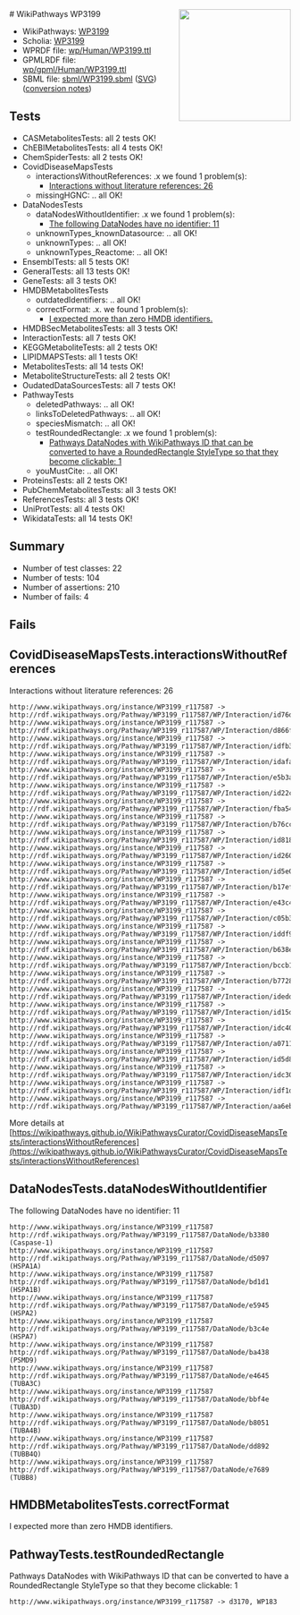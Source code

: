 <img style="float: right; width: 200px" src="../logo.png" />
# WikiPathways WP3199

* WikiPathways: [WP3199](https://identifiers.org/wikipathways:WP3199)
* Scholia: [WP3199](https://scholia.toolforge.org/wikipathways/WP3199)
* WPRDF file: [wp/Human/WP3199.ttl](../wp/Human/WP3199.ttl)
* GPMLRDF file: [wp/gpml/Human/WP3199.ttl](../wp/gpml/Human/WP3199.ttl)
* SBML file: [sbml/WP3199.sbml](../sbml/WP3199.sbml) ([SVG](../sbml/WP3199.svg)) ([conversion notes](../sbml/WP3199.txt))

## Tests
* CASMetabolitesTests: all 2 tests OK!
* ChEBIMetabolitesTests: all 4 tests OK!
* ChemSpiderTests: all 2 tests OK!
* CovidDiseaseMapsTests
    * interactionsWithoutReferences: .x we found 1 problem(s):
        * [Interactions without literature references: 26](#9701cd06)
    * missingHGNC: .. all OK!
* DataNodesTests
    * dataNodesWithoutIdentifier: .x we found 1 problem(s):
        * [The following DataNodes have no identifier: 11](#8792c491)
    * unknownTypes_knownDatasource: .. all OK!
    * unknownTypes: .. all OK!
    * unknownTypes_Reactome: .. all OK!
* EnsemblTests: all 5 tests OK!
* GeneralTests: all 13 tests OK!
* GeneTests: all 3 tests OK!
* HMDBMetabolitesTests
    * outdatedIdentifiers: .. all OK!
    * correctFormat: .x. we found 1 problem(s):
        * [I expected more than zero HMDB identifiers.](#ad154c1e)
* HMDBSecMetabolitesTests: all 3 tests OK!
* InteractionTests: all 7 tests OK!
* KEGGMetaboliteTests: all 2 tests OK!
* LIPIDMAPSTests: all 1 tests OK!
* MetabolitesTests: all 14 tests OK!
* MetaboliteStructureTests: all 2 tests OK!
* OudatedDataSourcesTests: all 7 tests OK!
* PathwayTests
    * deletedPathways: .. all OK!
    * linksToDeletedPathways: .. all OK!
    * speciesMismatch: .. all OK!
    * testRoundedRectangle: .x we found 1 problem(s):
        * [Pathways DataNodes with WikiPathways ID that can be converted to have a RoundedRectangle StyleType so that they become clickable: 1](#9fbad3cb)
    * youMustCite: .. all OK!
* ProteinsTests: all 2 tests OK!
* PubChemMetabolitesTests: all 3 tests OK!
* ReferencesTests: all 3 tests OK!
* UniProtTests: all 4 tests OK!
* WikidataTests: all 14 tests OK!


## Summary

* Number of test classes: 22
* Number of tests: 104
* Number of assertions: 210
* Number of fails: 4

## Fails

<a name="9701cd06" />

## CovidDiseaseMapsTests.interactionsWithoutReferences

Interactions without literature references: 26
```
http://www.wikipathways.org/instance/WP3199_r117587 -> http://rdf.wikipathways.org/Pathway/WP3199_r117587/WP/Interaction/id76d59d76
http://www.wikipathways.org/instance/WP3199_r117587 -> http://rdf.wikipathways.org/Pathway/WP3199_r117587/WP/Interaction/d866f
http://www.wikipathways.org/instance/WP3199_r117587 -> http://rdf.wikipathways.org/Pathway/WP3199_r117587/WP/Interaction/idfb3f1027
http://www.wikipathways.org/instance/WP3199_r117587 -> http://rdf.wikipathways.org/Pathway/WP3199_r117587/WP/Interaction/idafae641f
http://www.wikipathways.org/instance/WP3199_r117587 -> http://rdf.wikipathways.org/Pathway/WP3199_r117587/WP/Interaction/e5b3a
http://www.wikipathways.org/instance/WP3199_r117587 -> http://rdf.wikipathways.org/Pathway/WP3199_r117587/WP/Interaction/id22cc9d73
http://www.wikipathways.org/instance/WP3199_r117587 -> http://rdf.wikipathways.org/Pathway/WP3199_r117587/WP/Interaction/fba54
http://www.wikipathways.org/instance/WP3199_r117587 -> http://rdf.wikipathways.org/Pathway/WP3199_r117587/WP/Interaction/b76cc
http://www.wikipathways.org/instance/WP3199_r117587 -> http://rdf.wikipathways.org/Pathway/WP3199_r117587/WP/Interaction/id818a45e
http://www.wikipathways.org/instance/WP3199_r117587 -> http://rdf.wikipathways.org/Pathway/WP3199_r117587/WP/Interaction/id26037273
http://www.wikipathways.org/instance/WP3199_r117587 -> http://rdf.wikipathways.org/Pathway/WP3199_r117587/WP/Interaction/id5e09ec06
http://www.wikipathways.org/instance/WP3199_r117587 -> http://rdf.wikipathways.org/Pathway/WP3199_r117587/WP/Interaction/b17ef
http://www.wikipathways.org/instance/WP3199_r117587 -> http://rdf.wikipathways.org/Pathway/WP3199_r117587/WP/Interaction/e43c4
http://www.wikipathways.org/instance/WP3199_r117587 -> http://rdf.wikipathways.org/Pathway/WP3199_r117587/WP/Interaction/c05b3
http://www.wikipathways.org/instance/WP3199_r117587 -> http://rdf.wikipathways.org/Pathway/WP3199_r117587/WP/Interaction/iddf91308
http://www.wikipathways.org/instance/WP3199_r117587 -> http://rdf.wikipathways.org/Pathway/WP3199_r117587/WP/Interaction/b638e
http://www.wikipathways.org/instance/WP3199_r117587 -> http://rdf.wikipathways.org/Pathway/WP3199_r117587/WP/Interaction/bccb1
http://www.wikipathways.org/instance/WP3199_r117587 -> http://rdf.wikipathways.org/Pathway/WP3199_r117587/WP/Interaction/b7728
http://www.wikipathways.org/instance/WP3199_r117587 -> http://rdf.wikipathways.org/Pathway/WP3199_r117587/WP/Interaction/ideddc2e0b
http://www.wikipathways.org/instance/WP3199_r117587 -> http://rdf.wikipathways.org/Pathway/WP3199_r117587/WP/Interaction/id15d49310
http://www.wikipathways.org/instance/WP3199_r117587 -> http://rdf.wikipathways.org/Pathway/WP3199_r117587/WP/Interaction/idc4098cc0
http://www.wikipathways.org/instance/WP3199_r117587 -> http://rdf.wikipathways.org/Pathway/WP3199_r117587/WP/Interaction/a0711
http://www.wikipathways.org/instance/WP3199_r117587 -> http://rdf.wikipathways.org/Pathway/WP3199_r117587/WP/Interaction/id5d8a7cef
http://www.wikipathways.org/instance/WP3199_r117587 -> http://rdf.wikipathways.org/Pathway/WP3199_r117587/WP/Interaction/idc3026e82
http://www.wikipathways.org/instance/WP3199_r117587 -> http://rdf.wikipathways.org/Pathway/WP3199_r117587/WP/Interaction/idf1d4bb7b
http://www.wikipathways.org/instance/WP3199_r117587 -> http://rdf.wikipathways.org/Pathway/WP3199_r117587/WP/Interaction/aa6eb
```

More details at [https://wikipathways.github.io/WikiPathwaysCurator/CovidDiseaseMapsTests/interactionsWithoutReferences](https://wikipathways.github.io/WikiPathwaysCurator/CovidDiseaseMapsTests/interactionsWithoutReferences)

<a name="8792c491" />

## DataNodesTests.dataNodesWithoutIdentifier

The following DataNodes have no identifier: 11
```
http://www.wikipathways.org/instance/WP3199_r117587 http://rdf.wikipathways.org/Pathway/WP3199_r117587/DataNode/b3380 (Caspase-1)
http://www.wikipathways.org/instance/WP3199_r117587 http://rdf.wikipathways.org/Pathway/WP3199_r117587/DataNode/d5097 (HSPA1A)
http://www.wikipathways.org/instance/WP3199_r117587 http://rdf.wikipathways.org/Pathway/WP3199_r117587/DataNode/bd1d1 (HSPA1B)
http://www.wikipathways.org/instance/WP3199_r117587 http://rdf.wikipathways.org/Pathway/WP3199_r117587/DataNode/e5945 (HSPA2)
http://www.wikipathways.org/instance/WP3199_r117587 http://rdf.wikipathways.org/Pathway/WP3199_r117587/DataNode/b3c4e (HSPA7)
http://www.wikipathways.org/instance/WP3199_r117587 http://rdf.wikipathways.org/Pathway/WP3199_r117587/DataNode/ba438 (PSMD9)
http://www.wikipathways.org/instance/WP3199_r117587 http://rdf.wikipathways.org/Pathway/WP3199_r117587/DataNode/e4645 (TUBA3C)
http://www.wikipathways.org/instance/WP3199_r117587 http://rdf.wikipathways.org/Pathway/WP3199_r117587/DataNode/bbf4e (TUBA3D)
http://www.wikipathways.org/instance/WP3199_r117587 http://rdf.wikipathways.org/Pathway/WP3199_r117587/DataNode/b8051 (TUBA4B)
http://www.wikipathways.org/instance/WP3199_r117587 http://rdf.wikipathways.org/Pathway/WP3199_r117587/DataNode/dd892 (TUBB4Q)
http://www.wikipathways.org/instance/WP3199_r117587 http://rdf.wikipathways.org/Pathway/WP3199_r117587/DataNode/e7689 (TUBB8)
```

<a name="ad154c1e" />

## HMDBMetabolitesTests.correctFormat

I expected more than zero HMDB identifiers.
<a name="9fbad3cb" />

## PathwayTests.testRoundedRectangle

Pathways DataNodes with WikiPathways ID that can be converted to have a RoundedRectangle StyleType so that they become clickable: 1
```
http://www.wikipathways.org/instance/WP3199_r117587 -> d3170, WP183
 ```

